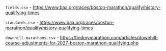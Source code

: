 `fields.csv` - https://www.baa.org/races/boston-marathon/qualify/history-qualifying-times

`standards.csv` - https://www.baa.org/races/boston-marathon/qualify/history-qualifying-times

`downhill-marathons.csv` - https://findmymarathon.com/articles/downhill-course-adjustments-for-2027-boston-marathon-qualifying.php